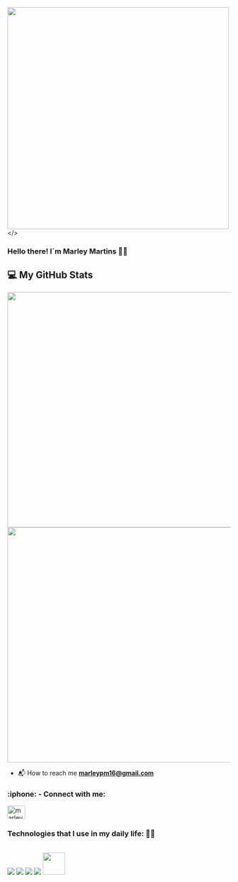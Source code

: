 <img alingn="center" width="500em" height="500em" src="https://i.pinimg.com/originals/f5/36/01/f53601133f236d1cb167ac19f05a3d60.gif"></>


### Hello there! I´m Marley Martins 👊😄



## :computer:  My GitHub Stats
<div>
       <img width='530em' src="https://github-readme-stats-sigma-five.vercel.app/api?username=marleypm16&show_icons=true&theme=tokyonight"/>
       <img width='530em' src="https://github-readme-stats-sigma-five.vercel.app/api/top-langs/?username=marleypm16&layout=compact&theme=tokyonight"/>
</div>

- :mailbox_with_mail: How to reach me **marleypm16@gmail.com**
<h3 align="left">:iphone: - Connect with me:</h3>
<p align="left">

<a href="https://www.linkedin.com/in/marley-martins-206829258/" target="blank"><img align="center" src="https://raw.githubusercontent.com/rahuldkjain/github-profile-readme-generator/master/src/images/icons/Social/linked-in-alt.svg" alt="marley_martins_linkedin" height="30" width="40" /></a>
</p>

### Technologies that I use in my daily life: :space_invader::space_invader:

<div style="display: inline_block"> <br/>
    <a  href="https://developer.mozilla.org/pt-BR/docs/Web/HTML"><img aling='center' src="https://img.shields.io/badge/HTML5-E34F26?style=for-the-badge&logo=html5&logoColor=white"/></a>
    <a  href="https://www.w3schools.com/css/"><img aling='center' src="https://img.shields.io/badge/CSS3-1572B6?style=for-the-badge&logo=css3&logoColor=white"/></a>
    <a  href="https://developer.mozilla.org/en-US/docs/Web/JavaScript"><img aling='center' src="https://img.shields.io/badge/JavaScript-F7DF1E?style=for-the-badge&logo=javascript&logoColor=black"/></a>
    <a href="https://pt-br.reactjs.org"><img aling='center'  src="https://img.shields.io/badge/React-20232A?style=for-the-badge&logo=react&logoColor=61DAFB"/></a>
    <a href="https://www.redhat.com/en/topics/api/what-is-a-rest-api"><img aling='center' width = '50px' src="https://user-images.githubusercontent.com/25181517/192107858-fe19f043-c502-4009-8c47-476fc89718ad.png"/></a>
</div>
